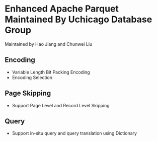 # Enhanced Apache Parquet Maintained By Uchicago Database Group
Maintained by Hao Jiang and Chunwei Liu

## Encoding 
* Variable Length Bit Packing Encoding
* Encoding Selection
## Page Skipping
* Support Page Level and Record Level Skipping
## Query
* Support in-situ query and query translation using Dictionary